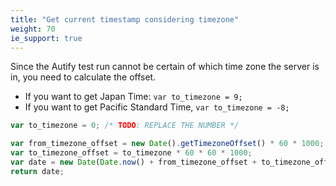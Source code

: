 ```yaml
---
title: "Get current timestamp considering timezone"
weight: 70
ie_support: true
---
```


Since the Autify test run cannot be certain of which time zone the server is in, you need to calculate the offset.

- If you want to get Japan Time: `var to_timezone = 9;`
- If you want to get Pacific Standard Time, `var to_timezone = -8;`

```js
var to_timezone = 0; /* TODO: REPLACE THE NUMBER */

var from_timezone_offset = new Date().getTimezoneOffset() * 60 * 1000;
var to_timezone_offset = to_timezone * 60 * 60 * 1000;
var date = new Date(Date.now() + from_timezone_offset + to_timezone_offset);
return date;

```

